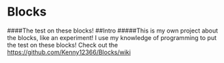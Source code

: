 # Blocks
####The test on these blocks!
##Intro
#####This is my own project about the blocks, like an experiment! I use my knowledge of programming to put the test on these blocks!
Check out the https://github.com/Kenny12366/Blocks/wiki
